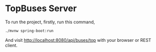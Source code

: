 # TopBuses Server

To run the project, firstly, run this command,

```sh
./mvnw spring-boot:run
```

And visit <http://localhost:8080/api/buses/top> with your browser or REST client.
